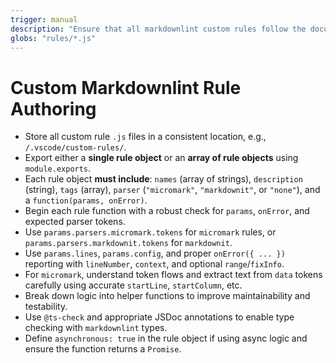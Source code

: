 ```yaml
---
trigger: manual
description: "Ensure that all markdownlint custom rules follow the documented structure and conventions."
globs: "rules/*.js"
---
```


# Custom Markdownlint Rule Authoring

- Store all custom rule `.js` files in a consistent location, e.g., `/.vscode/custom-rules/`.
- Export either a **single rule object** or an **array of rule objects** using `module.exports`.
- Each rule object **must include**: `names` (array of strings), `description` (string), `tags` (array), `parser` (`"micromark"`, `"markdownit"`, or `"none"`), and a `function(params, onError)`.
- Begin each rule function with a robust check for `params`, `onError`, and expected parser tokens.
- Use `params.parsers.micromark.tokens` for `micromark` rules, or `params.parsers.markdownit.tokens` for `markdownit`.
- Use `params.lines`, `params.config`, and proper `onError({ ... })` reporting with `lineNumber`, `context`, and optional `range`/`fixInfo`.
- For `micromark`, understand token flows and extract text from `data` tokens carefully using accurate `startLine`, `startColumn`, etc.
- Break down logic into helper functions to improve maintainability and testability.
- Use `@ts-check` and appropriate JSDoc annotations to enable type checking with `markdownlint` types.
- Define `asynchronous: true` in the rule object if using async logic and ensure the function returns a `Promise`.